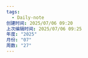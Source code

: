 ```yaml
---
tags:
  - Daily-note
创建时间: 2025/07/06 09:20
上次编辑时间: 2025/07/06 09:25
年度: "2025"
月份: "07"
周数: "27"
---
```

